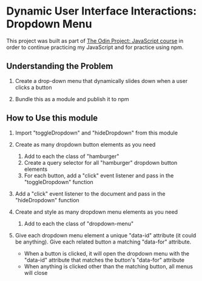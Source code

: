 # Dynamic User Interface Interactions: Dropdown Menu

This project was built as part of <a href="https://www.theodinproject.com/lessons/node-path-javascript-dynamic-user-interface-interactions">The Odin Project: JavaScript course</a> in order to continue practicing my JavaScript and for practice using npm.

## Understanding the Problem

1. Create a drop-down menu that dynamically slides down when a user clicks a button

1. Bundle this as a module and publish it to npm

## How to Use this module

1. Import "toggleDropdown" and "hideDropdown" from this module

1. Create as many dropdown button elements as you need
   1. Add to each the class of "hamburger"
   1. Create a query selector for all "hamburger" dropdown button elements
   1. For each button, add a "click" event listener and pass in the "toggleDropdown" function

1. Add a "click" event listener to the document and pass in the "hideDropdown" function

1. Create and style as many dropdown menu elements as you need
   1. Add to each the class of "dropdown-menu"

1. Give each dropdown menu element a unique "data-id" attribute (it could be anything). Give each related button a matching "data-for" attribute.
   - When a button is clicked, it will open the dropdown menu with the "data-id" attribute that matches the button's "data-for" attribute
   - When anything is clicked other than the matching button, all menus will close